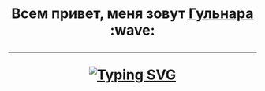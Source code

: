 <h1 align="center">Всем привет, меня зовут <a href="https://disk.yandex.ru/i/5wozIxgiFTTkgg" target="_blank">Гульнара </a> :wave:
  
  ___
  
<a href="https://git.io/typing-svg"><img src="https://readme-typing-svg.demolab.com?font=Fira+Code&weight=600&size=26&pause=1000&color=000000&random=false&width=435&lines=About+me" alt="Typing SVG" /></a>
